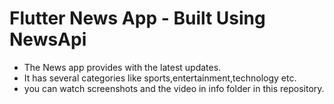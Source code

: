  # Flutter News App - Built Using NewsApi 
 
 - The News app provides with the latest updates.
 - It has several categories like sports,entertainment,technology etc.
 - you can watch screenshots and the video in info folder in this repository.


